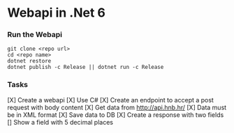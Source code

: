 # Webapi in .Net 6

### Run the Webapi

```
git clone <repo url>
cd <repo name>
dotnet restore
dotnet publish -c Release || dotnet run -c Release
```


### Tasks

[X] Create a webapi
[X] Use C#
[X] Create an endpoint to accept a post request with body content
[X] Get data from http://api.hnb.hr/
[X] Data must be in XML format
[X] Save data to DB
[X] Create a response with two fields
[] Show a field with 5 decimal places
